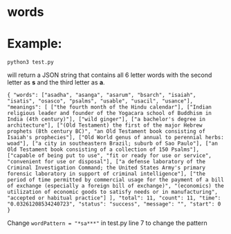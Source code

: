 # words

Example:
========

`python3 test.py`

will return a JSON string that contains all 6 letter words with the second letter as **s** and the third letter as **a**.

`{
    "words":
        ["asadha", "asanga", "asarum", "bsarch", "isaiah", "isatis", "osasco", "psalms", "usable", "usacil", "usance"],
        "meanings": [
            ["the fourth month of the Hindu calendar"],
            ["Indian religious leader and founder of the Yogacara school of Buddhism in India (4th century)"],
            ["wild ginger"],
            ["a bachelor's degree in architecture"],
            ["(Old Testament) the first of the major Hebrew prophets (8th century BC)", "an Old Testament book consisting of Isaiah's prophecies"],
            ["Old World genus of annual to perennial herbs: woad"],
            ["a city in southeastern Brazil; suburb of Sao Paulo"],
            ["an Old Testament book consisting of a collection of 150 Psalms"],
            ["capable of being put to use", "fit or ready for use or service", "convenient for use or disposal"],
            ["a defense laboratory of the Criminal Investigation Command; the United States Army's primary forensic laboratory in support of criminal intelligence"],
            ["the period of time permitted by commercial usage for the payment of a bill of exchange (especially a foreign bill of exchange)", "(economics) the utilization of economic goods to satisfy needs or in manufacturing", "accepted or habitual practice"]
        ],
    "total": 11,
    "count": 11,
    "time": "0.03261208534240723",
    "status": "success",
    "message": "",
    "start": 0
}`

Change `wordPattern = "*sa***"` in test.py line 7 to change the pattern